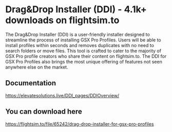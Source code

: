# Drag&Drop Installer (DDI) - 4.1k+ downloads on flightsim.to

The Drag&Drop Installer (DDI) is a user-friendly installer designed to streamline the process of installing GSX Pro Profiles. Users will be able to install profiles within seconds and removes duplicates with no need to search folders or move files. This tool is crafted to cater to the majority of GSX Pro profile creators who share their content on flightsim.to. The DDI for GSX Pro Profiles also brings the most unique offering of features not seen anywhere else on the market.

## Documentation
https://elevatesolutions.live/DDI_pages/DDIOverview/

## You can download here
https://flightsim.to/file/65242/drag-drop-installer-for-gsx-pro-profiles
